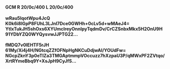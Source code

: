 #### GCM R 20/0c/400 L 20/0c/400 
**wRau5IqotWpu4JcQ**<br/>**K0k6i8lGpP8FUhL3LJnI7Dce0GWHh+0cLv5d+wMAeJ4=**<br/>**YtIxTukJH5shOxs6XYUmcIreyOnnIpyTqdmDv/CrCZSnbxMkx5H2OnU9H91YDbYZQ0WYQysvwJJPTG22...**<br/><br/> 
**fMDQ7v0lEHTF5rJH**<br/>**61My/Xi4j4H/NGtcqZZfOFNpHgNKCuDdjwAI/YOUdFw=**<br/>**NGcpZknY3p0eTlZa3TMGAptmmpVOccuzz7hXzpaU3P/qMWxPF2ZVtqo/XrtRYmeBbq9Y+XsJpH9CyJfS...**